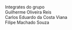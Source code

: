Integrates do grupo <br>
Guilherme Oliveira Reis <br>
Carlos Eduardo da Costa Viana <br>
Filipe Machado Souza

